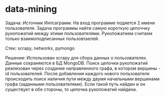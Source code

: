 # data-mining

Задача: Источник Интсаграмм. На вход программе подяется 2 имени пользователя. Задача программы найти самую короткую цепоччку рукопожатий между этими пользователями. Рукопожатием считаем только взаимоподписанных пользовтаелей.

Стек: scrapy, networkx, pymongo

Решение: Использован scrapy для сбора данных о пользователях. Данные сохраняются в БД MongoDB. Поиск цепочки рукопожатий реализован через создание направленного графа, в котором вершины - id пользователей. После добавления каждого нового пользователя происходить поиск наличия пути между двумя начальными вершинами графа (заданными пользователями). Если такой путь найден и он существует в обе стороны, то цепочка рукопожатий найдена.
